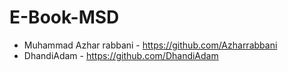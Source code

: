 # E-Book-MSD
- Muhammad Azhar rabbani - https://github.com/Azharrabbani
- DhandiAdam - https://github.com/DhandiAdam
